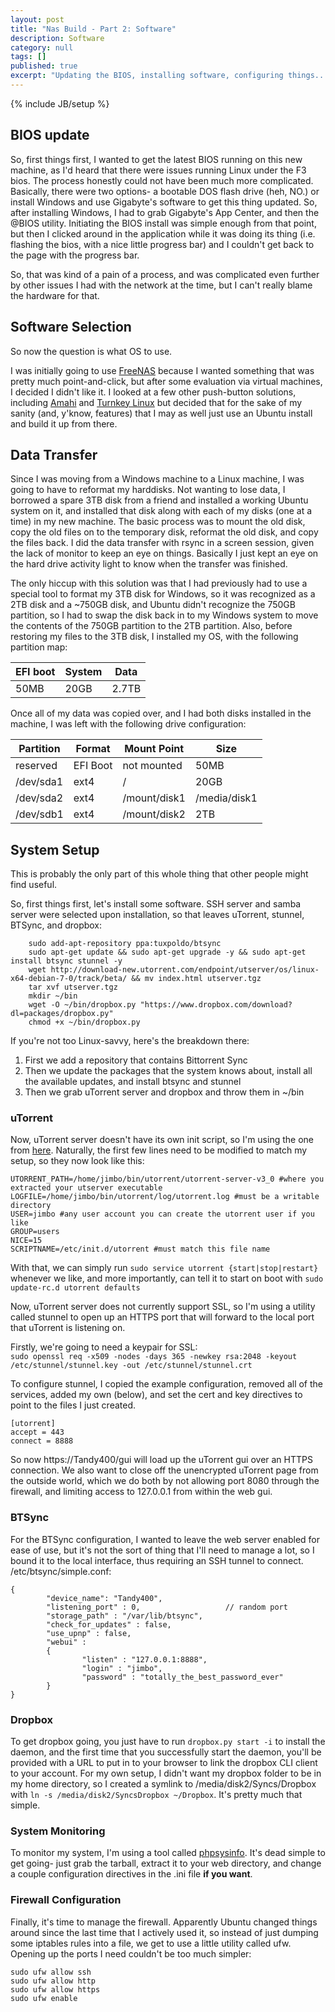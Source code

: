 ```yaml
---
layout: post
title: "Nas Build - Part 2: Software"
description: Software
category: null
tags: []
published: true
excerpt: "Updating the BIOS, installing software, configuring things..."
---
```


{% include JB/setup %}

## BIOS update

So, first things first, I wanted to get the latest BIOS running on this new machine, as I'd heard that there were issues running Linux under the F3 bios. The process honestly could not have been much more complicated. Basically, there were two options- a bootable DOS flash drive (heh, NO.) or install Windows and use Gigabyte's software to get this thing updated. So, after installing Windows, I had to grab Gigabyte's App Center, and then the @BIOS utility. Initiating the BIOS install was simple enough from that point, but then I clicked around in the application while it was doing its thing (i.e. flashing the bios, with a nice little progress bar) and I couldn't get back to the page with the progress bar.

So, that was kind of a pain of a process, and was complicated even further by other issues I had with the network at the time, but I can't really blame the hardware for that.

## Software Selection

So now the question is what OS to use.

I was initially going to use [FreeNAS](http://www.freenas.org/) because I wanted something that was pretty much point-and-click, but after some evaluation via virtual machines, I decided I didn't like it. I looked at a few other push-button solutions, including [Amahi](https://www.amahi.org/) and [Turnkey Linux](http://www.turnkeylinux.org/) but decided that for the sake of my sanity (and, y'know, features) that I may as well just use an Ubuntu install and build it up from there.

## Data Transfer

Since I was moving from a Windows machine to a Linux machine, I was going to have to reformat my harddisks. Not wanting to lose data, I borrowed a spare 3TB disk from a friend and installed a working Ubuntu system on it, and installed that disk along with each of my disks (one at a time) in my new machine. The basic process was to mount the old disk, copy the old files on to the temporary disk, reformat the old disk, and copy the files back. I did the data transfer with rsync in a screen session, given the lack of monitor to keep an eye on things. Basically I just kept an eye on the hard drive activity light to know when the transfer was finished.

The only hiccup with this solution was that I had previously had to use a special tool to format my 3TB disk for Windows, so it was recognized as a 2TB disk and a ~750GB disk, and Ubuntu didn't recognize the 750GB partition, so I had to swap the disk back in to my Windows system to move the contents of the 750GB partition to the 2TB partition. Also, before restoring my files to the 3TB disk, I installed my OS, with the following partition map:

| EFI boot | System | Data  |
|----------|--------|-------|
| 50MB     | 20GB   | 2.7TB |

Once all of my data was copied over, and I had both disks installed in the machine, I was left with the following drive configuration:

| Partition | Format | Mount Point | Size |
|-----------|--------|-------------|------|
|reserved  | EFI Boot| not mounted| 50MB|
|/dev/sda1  | ext4| / | 20GB |
|/dev/sda2 | ext4 | /mount/disk1 | /media/disk1 | 2.7TB |
|/dev/sdb1 | ext4 | /mount/disk2 | 2TB |


## System Setup

This is probably the only part of this whole thing that other people might find useful.

So, first things first, let's install some software. SSH server and samba server were selected upon installation, so that leaves uTorrent, stunnel, BTSync, and dropbox:

```
    sudo add-apt-repository ppa:tuxpoldo/btsync  
    sudo apt-get update && sudo apt-get upgrade -y && sudo apt-get install btsync stunnel -y  
    wget http://download-new.utorrent.com/endpoint/utserver/os/linux-x64-debian-7-0/track/beta/ && mv index.html utserver.tgz  
    tar xvf utserver.tgz  
    mkdir ~/bin  
    wget -O ~/bin/dropbox.py "https://www.dropbox.com/download?dl=packages/dropbox.py"  
    chmod +x ~/bin/dropbox.py  
```

If you're not too Linux-savvy, here's the breakdown there:
1. First we add a repository that contains Bittorrent Sync
2. Then we update the packages that the system knows about, install all the available updates, and install btsync and stunnel
3. Then we grab uTorrent server and dropbox and throw them in ~/bin

### uTorrent
Now, uTorrent server doesn't have its own init script, so I'm using the one from [here](https://github.com/vortex-5/utorrent_initd/blob/master/utorrent). Naturally, the first few lines need to be modified to match my setup, so they now look like this:

```
UTORRENT_PATH=/home/jimbo/bin/utorrent/utorrent-server-v3_0 #where you extracted your utserver executable  
LOGFILE=/home/jimbo/bin/utorrent/log/utorrent.log #must be a writable directory  
USER=jimbo #any user account you can create the utorrent user if you like  
GROUP=users  
NICE=15  
SCRIPTNAME=/etc/init.d/utorrent #must match this file name  
```

With that, we can simply run `sudo service utorrent {start|stop|restart}` whenever we like, and more importantly, can tell it to start on boot with `sudo update-rc.d utorrent defaults`

Now, uTorrent server does not currently support SSL, so I'm using a utility called stunnel to open up an HTTPS port that will forward to the local port that uTorrent is listening on.

Firstly, we're going to need a keypair for SSL:  
`sudo openssl req -x509 -nodes -days 365 -newkey rsa:2048 -keyout /etc/stunnel/stunnel.key -out /etc/stunnel/stunnel.crt`

To configure stunnel, I copied the example configuration, removed all of the services, added my own (below), and set the cert and key directives to point to the files I just created.
```
[utorrent]  
accept = 443  
connect = 8888  
```


So now https://Tandy400/gui will load up the uTorrent gui over an HTTPS connection. We also want to close off the unencrypted uTorrent page from the outside world, which we do both by not allowing port 8080 through the firewall, and limiting access to 127.0.0.1 from within the web gui.

### BTSync
For the BTSync configuration, I wanted to leave the web server enabled for ease of use, but it's not the sort of thing that I'll need to manage a lot, so I bound it to the local interface, thus requiring an SSH tunnel to connect.  
/etc/btsync/simple.conf:  

```
{  
        "device_name": "Tandy400",  
        "listening_port" : 0,                   // random port  
        "storage_path" : "/var/lib/btsync",  
        "check_for_updates" : false,  
        "use_upnp" : false,  
        "webui" :  
        {  
                "listen" : "127.0.0.1:8888",  
                "login" : "jimbo",  
                "password" : "totally_the_best_password_ever"  
        }  
}  
```

### Dropbox

To get dropbox going, you just have to run `dropbox.py start -i` to install the daemon, and the first time that you successfully start the daemon, you'll be provided with a URL to put in to your browser to link the dropbox CLI client to your account. For my own setup, I didn't want my dropbox folder to be in my home directory, so I created a symlink to /media/disk2/Syncs/Dropbox with `ln -s /media/disk2/SyncsDropbox ~/Dropbox`.
It's pretty much that simple.

### System Monitoring

To monitor my system, I'm using a tool called [phpsysinfo](https://codeload.github.com/phpsysinfo/). It's dead simple to get going- just grab the tarball, extract it to your web directory, and change a couple configuration directives in the .ini file **if you want**.


### Firewall Configuration

Finally, it's time to manage the firewall. Apparently Ubuntu changed things around since the last time that I actively used it, so instead of just dumping some iptables rules into a file, we get to use a little utility called ufw.
Opening up the ports I need couldn't be too much simpler:

```
sudo ufw allow ssh  
sudo ufw allow http  
sudo ufw allow https  
sudo ufw enable  
```

